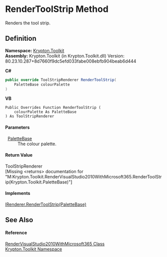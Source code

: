 # RenderToolStrip Method


Renders the tool strip.



## Definition
**Namespace:** <a href="79d2eac2-21f4-54ff-7552-b20c33c30600.md">Krypton.Toolkit</a>  
**Assembly:** Krypton.Toolkit (in Krypton.Toolkit.dll) Version: 80.23.10.287+8d7660f9dc5efd033fabe008ebfb904beab6d444

**C#**
``` C#
public override ToolStripRenderer RenderToolStrip(
	PaletteBase colourPalette
)
```
**VB**
``` VB
Public Overrides Function RenderToolStrip ( 
	colourPalette As PaletteBase
) As ToolStripRenderer
```



#### Parameters
<dl><dt>  <a href="6da77fa5-1590-4646-f2ea-70002c922aee.md">PaletteBase</a></dt><dd>The colour palette.</dd></dl>

#### Return Value
ToolStripRenderer  
\[Missing &lt;returns&gt; documentation for "M:Krypton.Toolkit.RenderVisualStudio2010WithMicrosoft365.RenderToolStrip(Krypton.Toolkit.PaletteBase)"\]

#### Implements
<a href="42086811-63d4-656f-13a7-5f121bde4e65.md">IRenderer.RenderToolStrip(PaletteBase)</a>  


## See Also


#### Reference
<a href="b21c0324-5aed-ba79-28cb-13bb8dc022aa.md">RenderVisualStudio2010WithMicrosoft365 Class</a>  
<a href="79d2eac2-21f4-54ff-7552-b20c33c30600.md">Krypton.Toolkit Namespace</a>  

